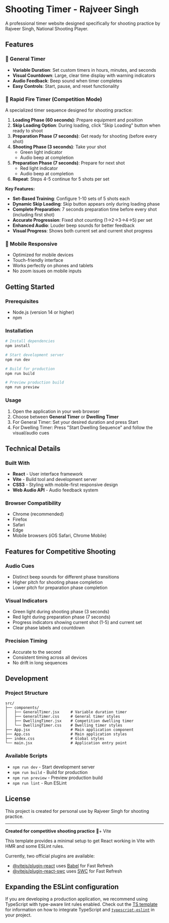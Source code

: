 # Shooting Timer - Rajveer Singh

A professional timer website designed specifically for shooting practice by Rajveer Singh, National Shooting Player.

## Features

### 🎯 General Timer
- **Variable Duration**: Set custom timers in hours, minutes, and seconds
- **Visual Countdown**: Large, clear time display with warning indicators
- **Audio Feedback**: Beep sound when timer completes
- **Easy Controls**: Start, pause, and reset functionality

### 🏹 Rapid Fire Timer (Competition Mode)
A specialized timer sequence designed for shooting practice:

1. **Loading Phase (60 seconds)**: Prepare equipment and position
2. **Skip Loading Option**: During loading, click "Skip Loading" button when ready to shoot
3. **Preparation Phase (7 seconds)**: Get ready for shooting (before every shot)
4. **Shooting Phase (3 seconds)**: Take your shot
   - Green light indicator
   - Audio beep at completion
5. **Preparation Phase (7 seconds)**: Prepare for next shot
   - Red light indicator  
   - Audio beep at completion
6. **Repeat**: Steps 4-5 continue for 5 shots per set

**Key Features:**
- **Set-Based Training**: Configure 1-10 sets of 5 shots each
- **Dynamic Skip Loading**: Skip button appears only during loading phase
- **Complete Preparation**: 7 seconds preparation time before every shot (including first shot)
- **Accurate Progression**: Fixed shot counting (1→2→3→4→5) per set
- **Enhanced Audio**: Louder beep sounds for better feedback
- **Visual Progress**: Shows both current set and current shot progress

### 📱 Mobile Responsive
- Optimized for mobile devices
- Touch-friendly interface
- Works perfectly on phones and tablets
- No zoom issues on mobile inputs

## Getting Started

### Prerequisites
- Node.js (version 14 or higher)
- npm

### Installation
```bash
# Install dependencies
npm install

# Start development server
npm run dev

# Build for production
npm run build

# Preview production build
npm run preview
```

### Usage
1. Open the application in your web browser
2. Choose between **General Timer** or **Dwelling Timer**
3. For General Timer: Set your desired duration and press Start
4. For Dwelling Timer: Press "Start Dwelling Sequence" and follow the visual/audio cues

## Technical Details

### Built With
- **React** - User interface framework
- **Vite** - Build tool and development server
- **CSS3** - Styling with mobile-first responsive design
- **Web Audio API** - Audio feedback system

### Browser Compatibility
- Chrome (recommended)
- Firefox
- Safari
- Edge
- Mobile browsers (iOS Safari, Chrome Mobile)

## Features for Competitive Shooting

### Audio Cues
- Distinct beep sounds for different phase transitions
- Higher pitch for shooting phase completion
- Lower pitch for preparation phase completion

### Visual Indicators
- Green light during shooting phase (3 seconds)
- Red light during preparation phase (7 seconds)
- Progress indicators showing current shot (1-5) and current set
- Clear phase labels and countdown

### Precision Timing
- Accurate to the second
- Consistent timing across all devices
- No drift in long sequences

## Development

### Project Structure
```
src/
├── components/
│   ├── GeneralTimer.jsx     # Variable duration timer
│   ├── GeneralTimer.css     # General timer styles
│   ├── DwellingTimer.jsx    # Competition dwelling timer
│   └── DwellingTimer.css    # Dwelling timer styles
├── App.jsx                  # Main application component
├── App.css                  # Main application styles
├── index.css                # Global styles
└── main.jsx                 # Application entry point
```

### Available Scripts
- `npm run dev` - Start development server
- `npm run build` - Build for production
- `npm run preview` - Preview production build
- `npm run lint` - Run ESLint

## License

This project is created for personal use by Rajveer Singh for shooting practice.

---

**Created for competitive shooting practice** 🎯+ Vite

This template provides a minimal setup to get React working in Vite with HMR and some ESLint rules.

Currently, two official plugins are available:

- [@vitejs/plugin-react](https://github.com/vitejs/vite-plugin-react/blob/main/packages/plugin-react) uses [Babel](https://babeljs.io/) for Fast Refresh
- [@vitejs/plugin-react-swc](https://github.com/vitejs/vite-plugin-react/blob/main/packages/plugin-react-swc) uses [SWC](https://swc.rs/) for Fast Refresh

## Expanding the ESLint configuration

If you are developing a production application, we recommend using TypeScript with type-aware lint rules enabled. Check out the [TS template](https://github.com/vitejs/vite/tree/main/packages/create-vite/template-react-ts) for information on how to integrate TypeScript and [`typescript-eslint`](https://typescript-eslint.io) in your project.
